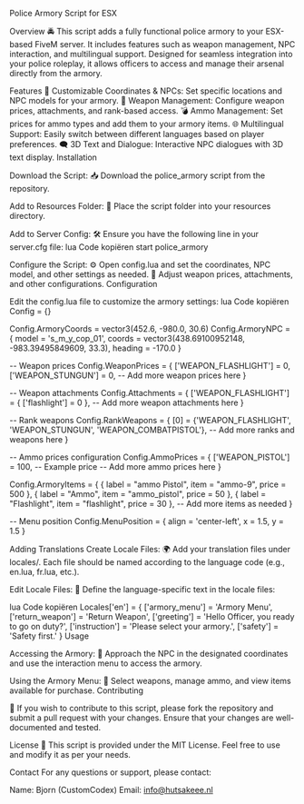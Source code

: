 Police Armory Script for ESX

Overview
🚔 This script adds a fully functional police armory to your ESX-based FiveM server. It includes features such as weapon management, NPC interaction, and multilingual support. Designed for seamless integration into your police roleplay, it allows officers to access and manage their arsenal directly from the armory.

Features
🔧 Customizable Coordinates & NPCs: Set specific locations and NPC models for your armory.
🔫 Weapon Management: Configure weapon prices, attachments, and rank-based access.
💣 Ammo Management: Set prices for ammo types and add them to your armory items.
🌐 Multilingual Support: Easily switch between different languages based on player preferences.
🗨️ 3D Text and Dialogue: Interactive NPC dialogues with 3D text display.
Installation

Download the Script:
📥 Download the police_armory script from the repository.

Add to Resources Folder:
📁 Place the script folder into your resources directory.

Add to Server Config:
🛠️ Ensure you have the following line in your server.cfg file:
lua
Code kopiëren
start police_armory

Configure the Script:
⚙️ Open config.lua and set the coordinates, NPC model, and other settings as needed.
🔧 Adjust weapon prices, attachments, and other configurations.
Configuration

Edit the config.lua file to customize the armory settings:
lua
Code kopiëren
Config = {}

Config.ArmoryCoords = vector3(452.6, -980.0, 30.6)
Config.ArmoryNPC = {
    model = 's_m_y_cop_01',
    coords = vector3(438.69100952148, -983.39495849609, 33.3),
    heading = -170.0
}

-- Weapon prices
Config.WeaponPrices = {
    ['WEAPON_FLASHLIGHT'] = 0,
    ['WEAPON_STUNGUN'] = 0,
    -- Add more weapon prices here
}

-- Weapon attachments
Config.Attachments = {
    ['WEAPON_FLASHLIGHT'] = {
        ['flashlight'] = 0
    },
    -- Add more weapon attachments here
}

-- Rank weapons
Config.RankWeapons = {
    [0] = {'WEAPON_FLASHLIGHT', 'WEAPON_STUNGUN', 'WEAPON_COMBATPISTOL'},
    -- Add more ranks and weapons here
}

-- Ammo prices configuration
Config.AmmoPrices = {
    ['WEAPON_PISTOL'] = 100, -- Example price
    -- Add more ammo prices here
}

Config.ArmoryItems = {
    { label = "ammo Pistol", item = "ammo-9", price = 500 },
    { label = "Ammo", item = "ammo_pistol", price = 50 },
    { label = "Flashlight", item = "flashlight", price = 30 },
    -- Add more items as needed
}

-- Menu position
Config.MenuPosition = {
    align = 'center-left',
    x = 1.5,
    y = 1.5
}

Adding Translations
Create Locale Files:
🌍 Add your translation files under locales/. Each file should be named according to the language code (e.g., en.lua, fr.lua, etc.).

Edit Locale Files:
📝 Define the language-specific text in the locale files:

lua
Code kopiëren
Locales['en'] = {
    ['armory_menu'] = 'Armory Menu',
    ['return_weapon'] = 'Return Weapon',
    ['greeting'] = 'Hello Officer, you ready to go on duty?',
    ['instruction'] = 'Please select your armory.',
    ['safety'] = 'Safety first.'
}
Usage

Accessing the Armory:
🚪 Approach the NPC in the designated coordinates and use the interaction menu to access the armory.

Using the Armory Menu:
📜 Select weapons, manage ammo, and view items available for purchase.
Contributing

🤝 If you wish to contribute to this script, please fork the repository and submit a pull request with your changes. Ensure that your changes are well-documented and tested.

License
📝 This script is provided under the MIT License. Feel free to use and modify it as per your needs.

Contact
For any questions or support, please contact:

Name: Bjorn (CustomCodex)
Email: info@hutsakeee.nl
